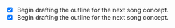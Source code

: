 - [x] Begin drafting the outline for the next song concept.
- [x] Begin drafting the outline for the next song concept.
